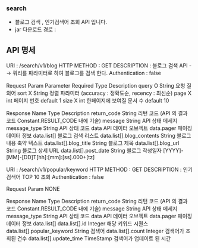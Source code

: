 ### search
 - 블로그 검색  , 인기검색어 조회 API 입니다.
 - jar 다운로드 경로 : 

## API 명세

URI : /search/v1/blog
HTTP METHOD : GET
DESCRIPTION : 블로그 검색 API --> 쿼리를 파라미터로 하여 블로그를 검색 한다.
Authentication : false

Request Param 
Parameter Required  Type   Description
query     O         String 요청 질의어
sort      X         String 정렬 파라미터 (accuracy : 정확도순, recency : 최신순)
page      X         int    페이지 번호 default 1
size      X         int    한페이지에 보여질 문서 수 default 10

Response
Name                        Type    Description
return_code                 String  리턴 코드 (API 의 결과 코드 Constant.RESULT_CODE 내에 기술)
message                     String  API 상태 메세지
message_type                String  API 상태 코드
data                                API 데이터 오브젝트
data.pager                          페이징 데이터 정보 
data.list[]                         블로그 검색 리스트
data.list[].blog_contents   String  블로그 내용 축약 텍스트
data.list[].blog_title      String  블로그 제목
data.list[].blog_url        String  블로그 상세 URL 
data.list[].post_date       String  블로그 작성일자 [YYYY]-[MM]-[DD]T[hh]:[mm]:[ss].000+[tz]

URI : /search/v1/popular/keyword
HTTP METHOD : GET
DESCRIPTION : 인기검색어 TOP 10 조회
Authentication : false

Request Param 
NONE

Response
Name                          Type    Description
return_code                   String  리턴 코드 (API 의 결과 코드 Constant.RESULT_CODE 내에 기술)
message                       String  API 상태 메세지
message_type                  String  API 상태 코드
data                                  API 데이터 오브젝트
data.pager                            페이징 데이터 정보 
data.list[]
data.list[].id                Integer   해당 키워드 시퀀스
data.list[].popular_keyword   String    검색어 
data.list[].count             Integer   검색어가 조회된 건수 
data.list[].update_time       TimeStamp 검색어가 업데이트 된 시간 






